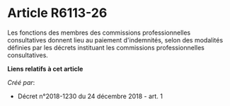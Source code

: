 # Article R6113-26

Les fonctions des membres des commissions professionnelles consultatives donnent lieu au paiement d'indemnités, selon des
modalités définies par les décrets instituant les commissions professionnelles consultatives.

**Liens relatifs à cet article**

_Créé par_:

  - Décret n°2018-1230 du 24 décembre 2018 - art. 1
